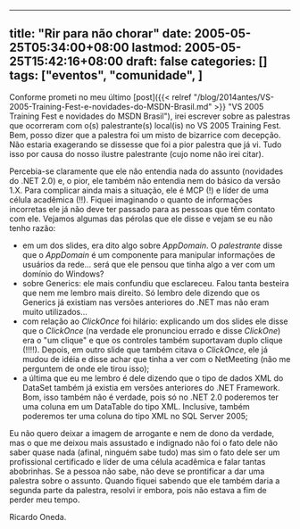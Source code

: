 
---
title: "Rir para não chorar"
date: 2005-05-25T05:34:00+08:00
lastmod: 2005-05-25T15:42:16+08:00
draft: false
categories: []
tags: ["eventos", "comunidade", ]
---


Conforme prometi no meu último [post]({{< relref "/blog/2014antes/VS-2005-Training-Fest-e-novidades-do-MSDN-Brasil.md" >}} "VS 2005 Training Fest e novidades do MSDN Brasil"), irei escrever sobre as palestras que ocorreram com o(s) palestrante(s) local(is) no VS 2005 Training Fest. Bem, posso dizer que a palestra foi um misto de bizarrice com decepção. Não estaria exagerando se dissesse que foi a pior palestra que já vi. Tudo isso por causa do nosso ilustre palestrante (cujo nome não irei citar).   

Percebia-se claramente que ele não entendia nada do assunto (novidades do .NET 2.0) e, o pior, ele também não entendia nem do básico da versão 1.X. Para complicar ainda mais a situação, ele é MCP (!) e líder de uma célula acadêmica (!!). Fiquei imaginando o quanto de informações incorretas ele já não deve ter passado para as pessoas que têm contato com ele. Vejamos algumas das pérolas que ele disse e vejam se eu não tenho razão:  

*   em um dos slides, era dito algo sobre *AppDomain*. O *palestrante* disse que o *AppDomain* é um componente para manipular informações de usuários da rede... será que ele pensou que tinha algo a ver com um domínio do Windows? 
*   sobre Generics: ele mais confundiu que esclareceu. Falou tanta besteira que nem me lembro mais direito. Só lembro dele dizendo que os Generics já existiam nas versões anteriores do .NET mas não eram muito utilizados... 
*   com relação ao *ClickOnce* foi hilário: explicando um dos slides ele disse que o *ClickOnce* (na verdade ele pronunciou errado e disse *ClickOne*) era o "um clique" e que os controles também suportavam duplo clique (!!!!). Depois, em outro slide que também citava o *ClickOnce*, ele já mudou de idéia e disse achar que tinha a ver com o NetMeeting (não me perguntem de onde ele tirou isso); 
*   a última que eu me lembro é dele dizendo que o tipo de dados XML do DataSet também já existia em versões anteriores do .NET Framework. Bom, isso também não é verdade, pois só no .NET 2.0 poderemos ter uma coluna em um DataTable do tipo XML. Inclusive, também poderemos ter uma coluna do tipo XML no SQL Server 2005;


Eu não quero deixar a imagem de arrogante e nem de dono da verdade, mas o que me deixou mais assustado e indignado não foi o fato dele não saber quase nada (afinal, ninguém sabe tudo) mas sim o fato dele ser um profissional certificado e líder de uma célula acadêmica e falar tantas abobrinhas. Se a pessoa não sabe, não deve se prontificar a dar uma palestra sobre o assunto. Quando fiquei sabendo que ele também daria a segunda parte da palestra, resolvi ir embora, pois não estava a fim de perder meu tempo.  

Ricardo Oneda.

